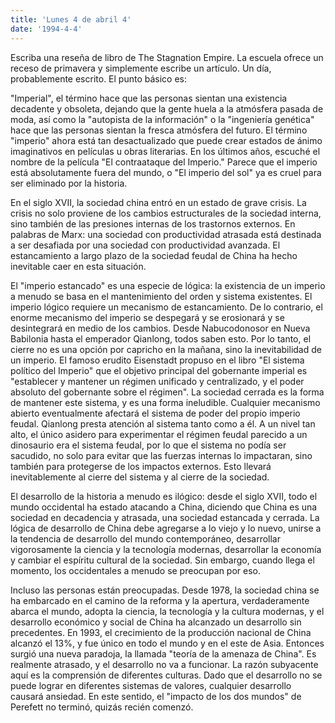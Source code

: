 ```yaml
---
title: 'Lunes 4 de abril 4'
date: '1994-4-4'
---
```


Escriba una reseña de libro de The Stagnation Empire. La escuela ofrece un receso de primavera y simplemente escribe un artículo. Un día, probablemente escrito. El punto básico es:

"Imperial", el término hace que las personas sientan una existencia decadente y obsoleta, dejando que la gente huela a la atmósfera pasada de moda, así como la "autopista de la información" o la "ingeniería genética" hace que las personas sientan la fresca atmósfera del futuro. El término "imperio" ahora está tan desactualizado que puede crear estados de ánimo imaginativos en películas u obras literarias. En los últimos años, escuché el nombre de la película "El contraataque del Imperio." Parece que el imperio está absolutamente fuera del mundo, o "El imperio del sol" ya es cruel para ser eliminado por la historia.

En el siglo XVII, la sociedad china entró en un estado de grave crisis. La crisis no solo proviene de los cambios estructurales de la sociedad interna, sino también de las presiones internas de los trastornos externos. En palabras de Marx: una sociedad con productividad atrasada está destinada a ser desafiada por una sociedad con productividad avanzada. El estancamiento a largo plazo de la sociedad feudal de China ha hecho inevitable caer en esta situación.

El "imperio estancado" es una especie de lógica: la existencia de un imperio a menudo se basa en el mantenimiento del orden y sistema existentes. El imperio lógico requiere un mecanismo de estancamiento. De lo contrario, el enorme mecanismo del imperio se despegará y se erosionará y se desintegrará en medio de los cambios. Desde Nabucodonosor en Nueva Babilonia hasta el emperador Qianlong, todos saben esto. Por lo tanto, el cierre no es una opción por capricho en la mañana, sino la inevitabilidad de un imperio. El famoso erudito Eisenstadt propuso en el libro "El sistema político del Imperio" que el objetivo principal del gobernante imperial es "establecer y mantener un régimen unificado y centralizado, y el poder absoluto del gobernante sobre el régimen". La sociedad cerrada es la forma de mantener este sistema, y ​​es una forma ineludible. Cualquier mecanismo abierto eventualmente afectará el sistema de poder del propio imperio feudal. Qianlong presta atención al sistema tanto como a él. A un nivel tan alto, el único asidero para experimentar el régimen feudal parecido a un dinosaurio era el sistema feudal, por lo que el sistema no podía ser sacudido, no solo para evitar que las fuerzas internas lo impactaran, sino también para protegerse de los impactos externos. Esto llevará inevitablemente al cierre del sistema y al cierre de la sociedad.

El desarrollo de la historia a menudo es ilógico: desde el siglo XVII, todo el mundo occidental ha estado atacando a China, diciendo que China es una sociedad en decadencia y atrasada, una sociedad estancada y cerrada. La lógica de desarrollo de China debe agregarse a lo viejo y lo nuevo, unirse a la tendencia de desarrollo del mundo contemporáneo, desarrollar vigorosamente la ciencia y la tecnología modernas, desarrollar la economía y cambiar el espíritu cultural de la sociedad. Sin embargo, cuando llega el momento, los occidentales a menudo se preocupan por eso.

Incluso las personas están preocupadas. Desde 1978, la sociedad china se ha embarcado en el camino de la reforma y la apertura, verdaderamente abarca el mundo, adopta la ciencia, la tecnología y la cultura modernas, y el desarrollo económico y social de China ha alcanzado un desarrollo sin precedentes. En 1993, el crecimiento de la producción nacional de China alcanzó el 13%, y fue único en todo el mundo y en el este de Asia. Entonces surgió una nueva paradoja, la llamada "teoría de la amenaza de China". Es realmente atrasado, y el desarrollo no va a funcionar. La razón subyacente aquí es la comprensión de diferentes culturas. Dado que el desarrollo no se puede lograr en diferentes sistemas de valores, cualquier desarrollo causará ansiedad. En este sentido, el "impacto de los dos mundos" de Perefett no terminó, quizás recién comenzó.

